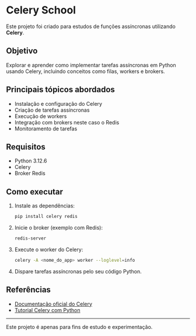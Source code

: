 # Celery School

Este projeto foi criado para estudos de funções assíncronas utilizando **Celery**.

## Objetivo

Explorar e aprender como implementar tarefas assíncronas em Python usando Celery, incluindo conceitos como filas, workers e brokers.

## Principais tópicos abordados

- Instalação e configuração do Celery
- Criação de tarefas assíncronas
- Execução de workers
- Integração com brokers neste caso o Redis
- Monitoramento de tarefas

## Requisitos

- Python 3.12.6
- Celery
- Broker Redis

## Como executar

1. Instale as dependências:
    ```bash
    pip install celery redis
    ```
2. Inicie o broker (exemplo com Redis):
    ```bash
    redis-server
    ```
3. Execute o worker do Celery:
    ```bash
    celery -A <nome_do_app> worker --loglevel=info
    ```
4. Dispare tarefas assíncronas pelo seu código Python.

## Referências

- [Documentação oficial do Celery](https://docs.celeryq.dev/en/stable/)
- [Tutorial Celery com Python](https://realpython.com/asynchronous-tasks-with-django-and-celery/)

---

Este projeto é apenas para fins de estudo e experimentação.